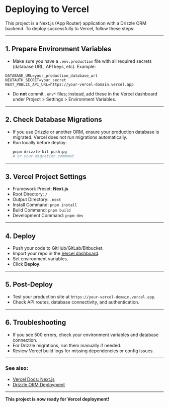 # Deploying to Vercel

This project is a Next.js (App Router) application with a Drizzle ORM backend. To deploy successfully to Vercel, follow these steps:

---

## 1. **Prepare Environment Variables**
- Make sure you have a `.env.production` file with all required secrets (database URL, API keys, etc). Example:

```
DATABASE_URL=your_production_database_url
NEXTAUTH_SECRET=your_secret
NEXT_PUBLIC_API_URL=https://your-vercel-domain.vercel.app
```

- Do **not** commit `.env*` files; instead, add these in the Vercel dashboard under Project > Settings > Environment Variables.

---

## 2. **Check Database Migrations**
- If you use Drizzle or another ORM, ensure your production database is migrated. Vercel does not run migrations automatically.
- Run locally before deploy:
  ```sh
  pnpm drizzle-kit push:pg
  # or your migration command
  ```

---

## 3. **Vercel Project Settings**
- Framework Preset: **Next.js**
- Root Directory: `/`
- Output Directory: `.next`
- Install Command: `pnpm install`
- Build Command: `pnpm build`
- Development Command: `pnpm dev`

---

## 4. **Deploy**
- Push your code to GitHub/GitLab/Bitbucket.
- Import your repo in the [Vercel dashboard](https://vercel.com/dashboard).
- Set environment variables.
- Click **Deploy**.

---

## 5. **Post-Deploy**
- Test your production site at `https://your-vercel-domain.vercel.app`.
- Check API routes, database connectivity, and authentication.

---

## 6. **Troubleshooting**
- If you see 500 errors, check your environment variables and database connection.
- For Drizzle migrations, run them manually if needed.
- Review Vercel build logs for missing dependencies or config issues.

---

### See also:
- [Vercel Docs: Next.js](https://vercel.com/docs/frameworks/nextjs)
- [Drizzle ORM Deployment](https://orm.drizzle.team/docs/deployment)

---

**This project is now ready for Vercel deployment!**
